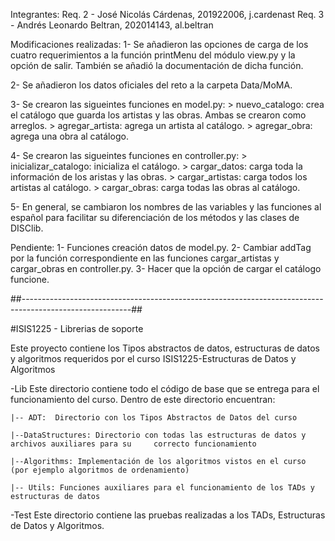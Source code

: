 Integrantes:
 Req. 2 - José Nicolás Cárdenas, 201922006, j.cardenast
 Req. 3 - Andrés Leonardo Beltran, 202014143, al.beltran

Modificaciones realizadas:
 1- Se añadieron las opciones de carga de los cuatro requerimientos a la función printMenu del módulo view.py y la opción de salir. También se añadió la documentación de dicha función.

 2- Se añadieron los datos oficiales del reto a la carpeta Data/MoMA.

 3- Se crearon las sigueintes funciones en model.py:
    > nuevo_catalogo: crea el catálogo que guarda los artistas y las obras. Ambas se crearon como arreglos.
    > agregar_artista: agrega un artista al catálogo.
    > agregar_obra: agrega una obra al catálogo.

 4- Se crearon las sigueintes funciones en controller.py:
    > inicializar_catalogo: inicializa el catálogo.
    > cargar_datos: carga toda la información de los aristas y las obras.
    > cargar_artistas: carga todos los artistas al catálogo.
    > cargar_obras: carga todas las obras al catálogo.

 5- En general, se cambiaron los nombres de las variables y las funciones al español para facilitar su diferenciación de los métodos y las clases de DISClib.

Pendiente:
 1- Funciones creación datos de model.py.
 2- Cambiar addTag por la función correspondiente en las funciones cargar_artistas y cargar_obras en controller.py.
 3- Hacer que la opción de cargar el catálogo funcione.


##---------------------------------------------------------------------------------------------------------##


#ISIS1225 - Librerias de soporte

Este proyecto contiene los Tipos abstractos de datos, estructuras de datos y algoritmos requeridos por el curso ISIS1225-Estructuras de Datos y Algoritmos

-Lib
Este directorio contiene todo el código de base que se entrega para el funcionamiento del curso.  Dentro de este directorio encuentran:
    
    |-- ADT:  Directorio con los Tipos Abstractos de Datos del curso

    |--DataStructures: Directorio con todas las estructuras de datos y archivos auxiliares para su     correcto funcionamiento

    |--Algorithms: Implementación de los algoritmos vistos en el curso (por ejemplo algoritmos de ordenamiento)

    |-- Utils: Funciones auxiliares para el funcionamiento de los TADs y estructuras de datos

-Test
Este directorio contiene las pruebas realizadas a los TADs, Estructuras de Datos y Algoritmos.

